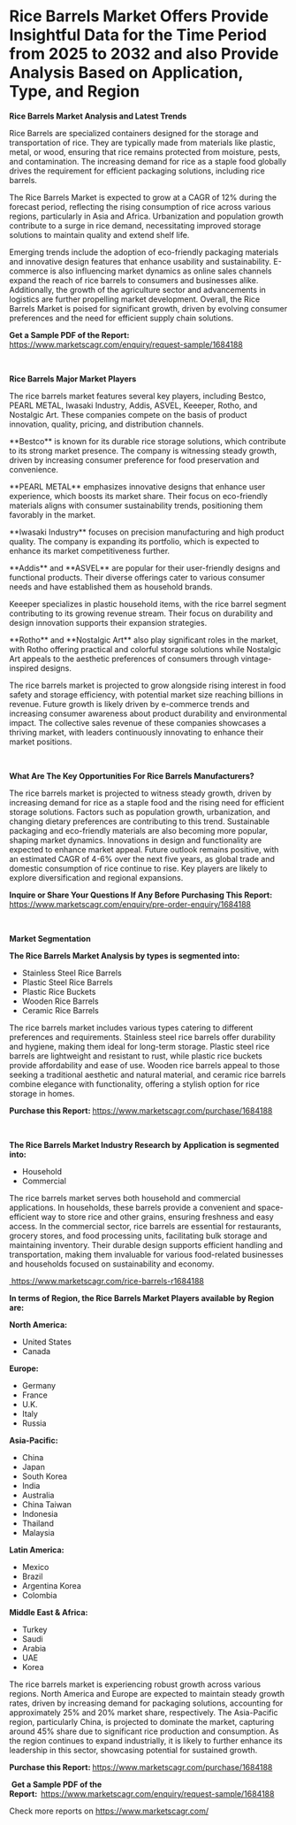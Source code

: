 <p><h1>Rice Barrels Market Offers Provide Insightful Data for the Time Period from 2025 to 2032 and also Provide Analysis Based on Application, Type, and Region</h1></p><p><strong>Rice Barrels Market Analysis and Latest Trends</strong></p>
<p><p>Rice Barrels are specialized containers designed for the storage and transportation of rice. They are typically made from materials like plastic, metal, or wood, ensuring that rice remains protected from moisture, pests, and contamination. The increasing demand for rice as a staple food globally drives the requirement for efficient packaging solutions, including rice barrels.</p><p>The Rice Barrels Market is expected to grow at a CAGR of 12% during the forecast period, reflecting the rising consumption of rice across various regions, particularly in Asia and Africa. Urbanization and population growth contribute to a surge in rice demand, necessitating improved storage solutions to maintain quality and extend shelf life. </p><p>Emerging trends include the adoption of eco-friendly packaging materials and innovative design features that enhance usability and sustainability. E-commerce is also influencing market dynamics as online sales channels expand the reach of rice barrels to consumers and businesses alike. Additionally, the growth of the agriculture sector and advancements in logistics are further propelling market development. Overall, the Rice Barrels Market is poised for significant growth, driven by evolving consumer preferences and the need for efficient supply chain solutions.</p></p>
<p><strong>Get a Sample PDF of the Report:&nbsp;</strong> <a href="https://www.marketscagr.com/enquiry/request-sample/1684188?utm_campaign=2650&utm_medium=2&utm_source=Github&utm_content=ia&utm_term=05042025&utm_id=rice-barrels">https://www.marketscagr.com/enquiry/request-sample/1684188</a></p>
<p>&nbsp;</p>
<p><strong>Rice Barrels Major Market Players</strong></p>
<p><p>The rice barrels market features several key players, including Bestco, PEARL METAL, Iwasaki Industry, Addis, ASVEL, Keeeper, Rotho, and Nostalgic Art. These companies compete on the basis of product innovation, quality, pricing, and distribution channels.</p><p>**Bestco** is known for its durable rice storage solutions, which contribute to its strong market presence. The company is witnessing steady growth, driven by increasing consumer preference for food preservation and convenience. </p><p>**PEARL METAL** emphasizes innovative designs that enhance user experience, which boosts its market share. Their focus on eco-friendly materials aligns with consumer sustainability trends, positioning them favorably in the market.</p><p>**Iwasaki Industry** focuses on precision manufacturing and high product quality. The company is expanding its portfolio, which is expected to enhance its market competitiveness further. </p><p>**Addis** and **ASVEL** are popular for their user-friendly designs and functional products. Their diverse offerings cater to various consumer needs and have established them as household brands.</p><p>Keeeper specializes in plastic household items, with the rice barrel segment contributing to its growing revenue stream. Their focus on durability and design innovation supports their expansion strategies.</p><p>**Rotho** and **Nostalgic Art** also play significant roles in the market, with Rotho offering practical and colorful storage solutions while Nostalgic Art appeals to the aesthetic preferences of consumers through vintage-inspired designs.</p><p>The rice barrels market is projected to grow alongside rising interest in food safety and storage efficiency, with potential market size reaching billions in revenue. Future growth is likely driven by e-commerce trends and increasing consumer awareness about product durability and environmental impact. The collective sales revenue of these companies showcases a thriving market, with leaders continuously innovating to enhance their market positions.</p></p>
<p>&nbsp;</p>
<p><strong>What Are The Key Opportunities For Rice Barrels Manufacturers?</strong></p>
<p><p>The rice barrels market is projected to witness steady growth, driven by increasing demand for rice as a staple food and the rising need for efficient storage solutions. Factors such as population growth, urbanization, and changing dietary preferences are contributing to this trend. Sustainable packaging and eco-friendly materials are also becoming more popular, shaping market dynamics. Innovations in design and functionality are expected to enhance market appeal. Future outlook remains positive, with an estimated CAGR of 4-6% over the next five years, as global trade and domestic consumption of rice continue to rise. Key players are likely to explore diversification and regional expansions.</p></p>
<p><strong>Inquire or Share Your Questions If Any Before Purchasing This Report:</strong> <a href="https://www.marketscagr.com/enquiry/pre-order-enquiry/1684188?utm_campaign=2650&utm_medium=2&utm_source=Github&utm_content=ia&utm_term=05042025&utm_id=rice-barrels">https://www.marketscagr.com/enquiry/pre-order-enquiry/1684188</a></p>
<p>&nbsp;</p>
<p><strong>Market Segmentation</strong></p>
<p><strong>The Rice Barrels Market Analysis by types is segmented into:</strong></p>
<p><ul><li>Stainless Steel Rice Barrels</li><li>Plastic Steel Rice Barrels</li><li>Plastic Rice Buckets</li><li>Wooden Rice Barrels</li><li>Ceramic Rice Barrels</li></ul></p>
<p><p>The rice barrels market includes various types catering to different preferences and requirements. Stainless steel rice barrels offer durability and hygiene, making them ideal for long-term storage. Plastic steel rice barrels are lightweight and resistant to rust, while plastic rice buckets provide affordability and ease of use. Wooden rice barrels appeal to those seeking a traditional aesthetic and natural material, and ceramic rice barrels combine elegance with functionality, offering a stylish option for rice storage in homes.</p></p>
<p><strong>Purchase this Report:&nbsp;</strong><a href="https://www.marketscagr.com/purchase/1684188?utm_campaign=2650&utm_medium=2&utm_source=Github&utm_content=ia&utm_term=05042025&utm_id=rice-barrels">https://www.marketscagr.com/purchase/1684188</a></p>
<p>&nbsp;</p>
<p><strong>The Rice Barrels Market Industry Research by Application is segmented into:</strong></p>
<p><ul><li>Household</li><li>Commercial</li></ul></p>
<p><p>The rice barrels market serves both household and commercial applications. In households, these barrels provide a convenient and space-efficient way to store rice and other grains, ensuring freshness and easy access. In the commercial sector, rice barrels are essential for restaurants, grocery stores, and food processing units, facilitating bulk storage and maintaining inventory. Their durable design supports efficient handling and transportation, making them invaluable for various food-related businesses and households focused on sustainability and economy.</p></p>
<p><a href="https://www.marketscagr.com/rice-barrels-r1684188?utm_campaign=2650&utm_medium=2&utm_source=Github&utm_content=ia&utm_term=05042025&utm_id=rice-barrels">&nbsp;https://www.marketscagr.com/rice-barrels-r1684188</a></p>
<p><strong>In terms of Region, the Rice Barrels Market Players available by Region are:</strong></p>
<p>
    <p> <strong> North America: </strong>
        <ul>
            <li>United States</li>
            <li>Canada</li>
        </ul>
        </p> 
    <p> <strong> Europe: </strong>
        <ul>
            <li>Germany</li>
            <li>France</li>
            <li>U.K.</li>
            <li>Italy</li>
            <li>Russia</li>
        </ul>
        </p> 
    <p> <strong> Asia-Pacific: </strong>
        <ul>
            <li>China</li>
            <li>Japan</li>
            <li>South Korea</li>
            <li>India</li>
            <li>Australia</li>
            <li>China Taiwan</li>
            <li>Indonesia</li>
            <li>Thailand</li>
            <li>Malaysia</li>
        </ul>
        </p> 
    <p> <strong> Latin America: </strong>
        <ul>
            <li>Mexico</li>
            <li>Brazil</li>
            <li>Argentina Korea</li>
            <li>Colombia</li>
        </ul>
        </p> 
    <p> <strong> Middle East & Africa: </strong>
        <ul>
            <li>Turkey</li>
            <li>Saudi</li>
            <li>Arabia</li>
            <li>UAE</li>
            <li>Korea</li>
        </ul>
    </p>
    </p>
<p><p>The rice barrels market is experiencing robust growth across various regions. North America and Europe are expected to maintain steady growth rates, driven by increasing demand for packaging solutions, accounting for approximately 25% and 20% market share, respectively. The Asia-Pacific region, particularly China, is projected to dominate the market, capturing around 45% share due to significant rice production and consumption. As the region continues to expand industrially, it is likely to further enhance its leadership in this sector, showcasing potential for sustained growth.</p></p>
<p><strong>Purchase this Report: </strong><a href="https://www.marketscagr.com/purchase/1684188?utm_campaign=2650&utm_medium=2&utm_source=Github&utm_content=ia&utm_term=05042025&utm_id=rice-barrels">https://www.marketscagr.com/purchase/1684188</a></p>
<p>&nbsp;<strong>Get a Sample PDF of the Report:&nbsp;&nbsp;</strong><a href="https://www.marketscagr.com/enquiry/request-sample/1684188?utm_campaign=2650&utm_medium=2&utm_source=Github&utm_content=ia&utm_term=05042025&utm_id=rice-barrels">https://www.marketscagr.com/enquiry/request-sample/1684188</a></p>
<p><strong></strong></p>
<p>Check more reports on <a href="https://www.marketscagr.com/?utm_campaign=2650&utm_medium=2&utm_source=Github&utm_content=ia&utm_term=05042025&utm_id=rice-barrels">https://www.marketscagr.com/</a></p>